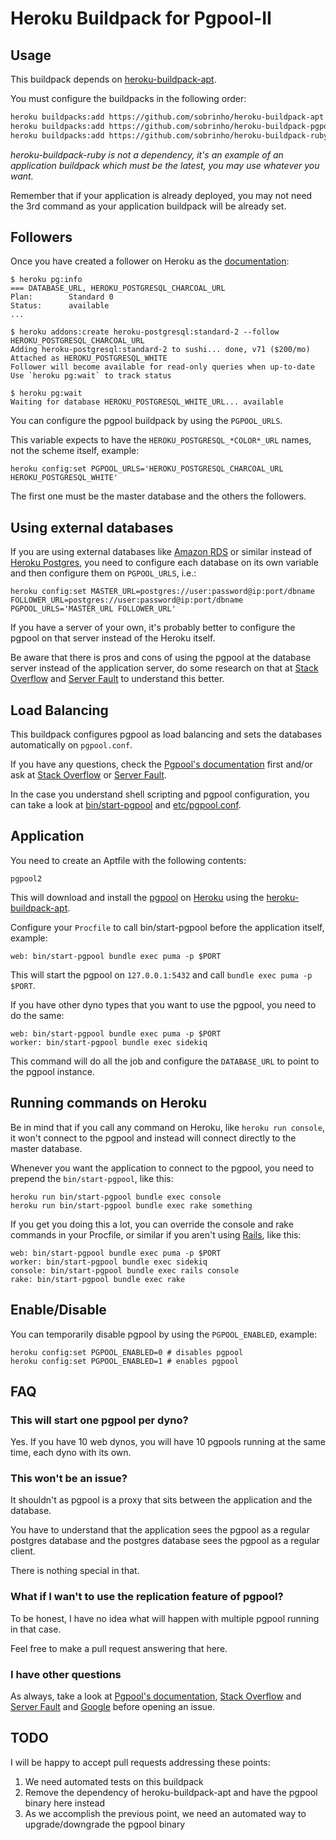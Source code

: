 # Heroku Buildpack for Pgpool-II

## Usage

This buildpack depends on [heroku-buildpack-apt](https://github.com/heroku/heroku-buildpack-apt).

You must configure the buildpacks in the following order:

```bash
heroku buildpacks:add https://github.com/sobrinho/heroku-buildpack-apt --index 1
heroku buildpacks:add https://github.com/sobrinho/heroku-buildpack-pgpool --index 2
heroku buildpacks:add https://github.com/sobrinho/heroku-buildpack-ruby --index 3
```

_heroku-buildpack-ruby is not a dependency, it's an example of an application buildpack which must be the latest, you may use whatever you want._

Remember that if your application is already deployed, you may not need the 3rd command as your application buildpack will be already set.

## Followers

Once you have created a follower on Heroku as the [documentation](https://devcenter.heroku.com/articles/heroku-postgres-follower-databases):

```
$ heroku pg:info
=== DATABASE_URL, HEROKU_POSTGRESQL_CHARCOAL_URL
Plan:        Standard 0
Status:      available
...

$ heroku addons:create heroku-postgresql:standard-2 --follow HEROKU_POSTGRESQL_CHARCOAL_URL
Adding heroku-postgresql:standard-2 to sushi... done, v71 ($200/mo)
Attached as HEROKU_POSTGRESQL_WHITE
Follower will become available for read-only queries when up-to-date
Use `heroku pg:wait` to track status

$ heroku pg:wait
Waiting for database HEROKU_POSTGRESQL_WHITE_URL... available
```

You can configure the pgpool buildpack by using the `PGPOOL_URLS`.

This variable expects to have the `HEROKU_POSTGRESQL_*COLOR*_URL` names, not the scheme itself, example:

```
heroku config:set PGPOOL_URLS='HEROKU_POSTGRESQL_CHARCOAL_URL HEROKU_POSTGRESQL_WHITE'
```

The first one must be the master database and the others the followers.

## Using external databases

If you are using external databases like [Amazon RDS](https://aws.amazon.com/rds/) or similar instead of [Heroku Postgres](https://www.heroku.com/postgres), you need to configure each database on its own variable and then configure them on `PGPOOL_URLS`, i.e.:

```
heroku config:set MASTER_URL=postgres://user:password@ip:port/dbname FOLLOWER_URL=postgres://user:password@ip:port/dbname PGPOOL_URLS='MASTER_URL FOLLOWER_URL'
```

If you have a server of your own, it's probably better to configure the pgpool on that server instead of the Heroku itself.

Be aware that there is pros and cons of using the pgpool at the database server instead of the application server, do some research on that at [Stack Overflow](https://stackoverflow.com) and [Server Fault](https://serverfault.com) to understand this better.

## Load Balancing

This buildpack configures pgpool as load balancing and sets the databases automatically on `pgpool.conf`.

If you have any questions, check the [Pgpool's documentation](http://www.pgpool.net) first and/or ask at [Stack Overflow](https://stackoverflow.com) or [Server Fault](https://serverfault.com).

In the case you understand shell scripting and pgpool configuration, you can take a look at [bin/start-pgpool](bin/start-pgpool) and [etc/pgpool.conf](etc/pgpool.conf).

## Application

You need to create an Aptfile with the following contents:

```
pgpool2
```

This will download and install the [pgpool](http://www.pgpool.net) on [Heroku](https://heroku.com) using the [heroku-buildpack-apt](https://github.com/heroku/heroku-buildpack-apt).

Configure your `Procfile` to call bin/start-pgpool before the application itself, example:

```
web: bin/start-pgpool bundle exec puma -p $PORT
```

This will start the pgpool on `127.0.0.1:5432` and call `bundle exec puma -p $PORT`.

If you have other dyno types that you want to use the pgpool, you need to do the same:

```
web: bin/start-pgpool bundle exec puma -p $PORT
worker: bin/start-pgpool bundle exec sidekiq
```

This command will do all the job and configure the `DATABASE_URL` to point to the pgpool instance.

## Running commands on Heroku

Be in mind that if you call any command on Heroku, like `heroku run console`, it won't connect to the pgpool and instead will connect directly to the master database.

Whenever you want the application to connect to the pgpool, you need to prepend the `bin/start-pgpool`, like this:

```
heroku run bin/start-pgpool bundle exec console
heroku run bin/start-pgpool bundle exec rake something
```

If you get you doing this a lot, you can override the console and rake commands in your Procfile, or similar if you aren't using [Rails](http://rubyonrails.org), like this:

```
web: bin/start-pgpool bundle exec puma -p $PORT
worker: bin/start-pgpool bundle exec sidekiq
console: bin/start-pgpool bundle exec rails console
rake: bin/start-pgpool bundle exec rake
```

## Enable/Disable

You can temporarily disable pgpool by using the `PGPOOL_ENABLED`, example:

```
heroku config:set PGPOOL_ENABLED=0 # disables pgpool
heroku config:set PGPOOL_ENABLED=1 # enables pgpool
```

## FAQ

### This will start one pgpool per dyno?

Yes. If you have 10 web dynos, you will have 10 pgpools running at the same time, each dyno with its own.

### This won't be an issue?

It shouldn't as pgpool is a proxy that sits between the application and the database.

You have to understand that the application sees the pgpool as a regular postgres database and the postgres database sees the pgpool as a regular client.

There is nothing special in that.

### What if I wan't to use the replication feature of pgpool?

To be honest, I have no idea what will happen with multiple pgpool running in that case.

Feel free to make a pull request answering that here.

### I have other questions

As always, take a look at [Pgpool's documentation](http://www.pgpool.net), [Stack Overflow](https:/stackoverflow.com) and [Server Fault](https://serverfault.com) and [Google](https://www.google.com) before opening an issue.

## TODO

I will be happy to accept pull requests addressing these points:

  1. We need automated tests on this buildpack
  2. Remove the dependency of heroku-buildpack-apt and have the pgpool binary here instead
  3. As we accomplish the previous point, we need an automated way to upgrade/downgrade the pgpool binary
